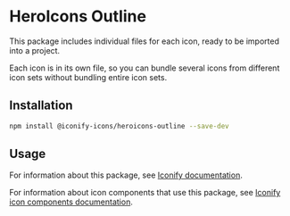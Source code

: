 # HeroIcons Outline

This package includes individual files for each icon, ready to be imported into a project.

Each icon is in its own file, so you can bundle several icons from different icon sets without bundling entire icon sets.

## Installation

```bash
npm install @iconify-icons/heroicons-outline --save-dev
```

## Usage

For information about this package, see [Iconify documentation](https://docs.iconify.design/icons/icons.html).

For information about icon components that use this package, see [Iconify icon components documentation](https://docs.iconify.design/icon-components/).
